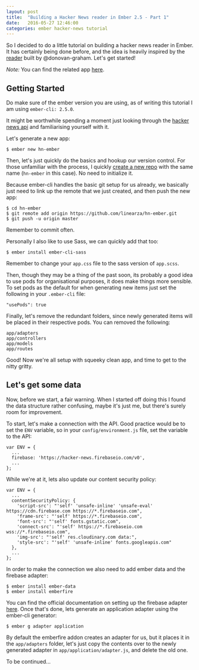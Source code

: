 ```yaml
---
layout: post
title:  "Building a Hacker News reader in Ember 2.5 - Part 1"
date:   2016-05-27 12:46:00
categories: ember hacker-news tutorial
---
```



So I decided to do a little tutorial on building a hacker news reader in Ember. It has certainly being done before, and the idea is heavily inspired by the [reader][hn] built by @donovan-graham. 
Let's get started!

*Note:* You can find the related app [here][demo].


## Getting Started

Do make sure of the ember version you are using, as of writing this tutorial I am using `ember-cli: 2.5.0`.

It might be worthwhile spending a moment just looking through the [hacker news api][api] and familiarising yourself with it.

Let's generate a new app:

```
$ ember new hn-ember
```
Then, let's just quickly do the basics and hookup our version control. For those unfamiliar with the process, I quickly [create a new repo][new] with the same name (`hn-ember` in this case). No need to initialize it. 

Because ember-cli handles the basic git setup for us already, we basically just need to link up the remote that we just created, and then push the new app:

```
$ cd hn-ember
$ git remote add origin https://github.com/linearza/hn-ember.git
$ git push -u origin master
```
Remember to commit often.

Personally I also like to use Sass, we can quickly add that too:

```
$ ember install ember-cli-sass
```
Remember to change your `app.css` file to the sass version of `app.scss`.

Then, though they may be a thing of the past soon, its probably a good idea to use pods for organisational purposes, it does make things more sensible. To set pods as the default for when generating new items just set the following in your `.ember-cli` file:

```
"usePods": true
```

Finally, let's remove the redundant folders, since newly generated items will be placed in their respective pods. You can removed the following:

```
app/adapters
app/controllers
app/models
app/routes
```

Good! Now we're all setup with squeeky clean app, and time to get to the nitty gritty.

## Let's get some data
Now, before we start, a fair warning. When I started off doing this I found the data structure rather confusing, maybe it's just me, but there's surely room for improvement.

To start, let's make a connection with the API. Good practice would be to set the `ENV` variable, so in your `config/environment.js` file, set the variable to the API:

```
var ENV = {
  ...
  firebase: 'https://hacker-news.firebaseio.com/v0',
  ...
};
```

While we're at it, lets also update our content security policy:

```
var ENV = {
  ...
  contentSecurityPolicy: {
    'script-src': "'self' 'unsafe-inline' 'unsafe-eval' https://cdn.firebase.com https://*.firebaseio.com",
    'frame-src': "'self' https://*.firebaseio.com",
    'font-src': "'self' fonts.gstatic.com",
    'connect-src': "'self' https://*.firebaseio.com wss://*.firebaseio.com",
    'img-src': "'self' res.cloudinary.com data:",
    'style-src': "'self' 'unsafe-inline' fonts.googleapis.com"
  },
  ...
};  
```
In order to make the connection we also need to add ember data and the firebase adapter:

```
$ ember install ember-data
$ ember install emberfire
```
You can find the official documentation on setting up the firebase adapter [here][emberfire].
Once that's done, lets generate an application adapter using the ember-cli generator:

```
$ ember g adapter application
```
By default the emberfire addon creates an adapter for us, but it places it in the `app/adapters` folder, let's just copy the contents over to the newly generated adapter in `app/application/adapter.js`, and delete the old one.


To be continued...


[demo]: https://github.com/linearza/hn-ember
[hn]: http://www.platform7.com/ember-hn/#/new
[api]: https://github.com/HackerNews/API
[new]: https://github.com/new
[emberfire]: https://www.firebase.com/docs/web/libraries/ember/quickstart.html